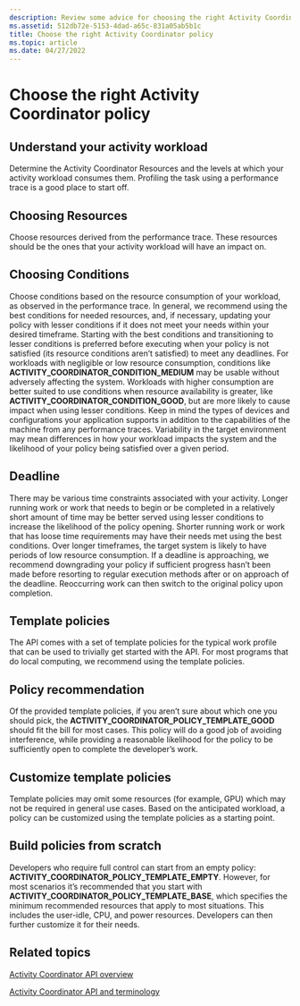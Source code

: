 ```yaml
---
description: Review some advice for choosing the right Activity Coordinator policy.
ms.assetid: 512db72e-5153-4dad-a65c-831a05ab5b1c
title: Choose the right Activity Coordinator policy
ms.topic: article
ms.date: 04/27/2022
---
```


# Choose the right Activity Coordinator policy

## Understand your activity workload

Determine the Activity Coordinator Resources and the levels at which your activity workload consumes them. Profiling the task using a performance trace is a good place to start off.

## Choosing Resources

Choose resources derived from the performance trace. These resources should be the ones that your activity workload will have an impact on.

## Choosing Conditions

Choose conditions based on the resource consumption of your workload, as observed in the performance trace. In general, we recommend using the best conditions for needed resources, and, if necessary, updating your policy with lesser conditions if it does not meet your needs within your desired timeframe. Starting with the best conditions and transitioning to lesser conditions is preferred before executing when your policy is not satisfied (its resource conditions aren’t satisfied) to meet any deadlines. For workloads with negligible or low resource consumption, conditions like **ACTIVITY_COORDINATOR_CONDITION_MEDIUM** may be usable without adversely affecting the system. Workloads with higher consumption are better suited to use conditions when resource availability is greater, like **ACTIVITY_COORDINATOR_CONDITION_GOOD**, but are more likely to cause impact when using lesser conditions. Keep in mind the types of devices and configurations your application supports in addition to the capabilities of the machine from any performance traces. Variability in the target environment may mean differences in how your workload impacts the system and the likelihood of your policy being satisfied over a given period.

## Deadline

There may be various time constraints associated with your activity. Longer running work or work that needs to begin or be completed in a relatively short amount of time may be better served using lesser conditions to increase the likelihood of the policy opening. Shorter running work or work that has loose time requirements may have their needs met using the best conditions. Over longer timeframes, the target system is likely to have periods of low resource consumption. If a deadline is approaching, we recommend downgrading your policy if sufficient progress hasn’t been made before resorting to regular execution methods after or on approach of the deadline. Reoccurring work can then switch to the original policy upon completion.

## Template policies

The API comes with a set of template policies for the typical work profile that can be used to trivially get started with the API. For most programs that do local computing, we recommend using the template policies.

## Policy recommendation

Of the provided template policies, if you aren’t sure about which one you should pick, the **ACTIVITY_COORDINATOR_POLICY_TEMPLATE_GOOD** should fit the bill for most cases. This policy will do a good job of avoiding interference, while providing a reasonable likelihood for the policy to be sufficiently open to complete the developer’s work.

## Customize template policies

Template policies may omit some resources (for example, GPU) which may not be required in general use cases. Based on the anticipated workload, a policy can be customized using the template policies as a starting point.

## Build policies from scratch

Developers who require full control can start from an empty policy: **ACTIVITY_COORDINATOR_POLICY_TEMPLATE_EMPTY**. However, for most scenarios it’s recommended that you start with **ACTIVITY_COORDINATOR_POLICY_TEMPLATE_BASE**, which specifies the minimum recommended resources that apply to most situations. This includes the user-idle, CPU, and power resources. Developers can then further customize it for their needs.

## Related topics

[Activity Coordinator API overview](activity-coordinator-api-overview.md)

[Activity Coordinator API and terminology](activity-coordinator-api-and-terminology.md)
